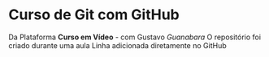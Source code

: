 # Curso de Git com GitHub

Da Plataforma **Curso em Vídeo** - com Gustavo *Guanabara*
O repositório foi criado durante uma aula
Linha adicionada diretamente no GitHub


